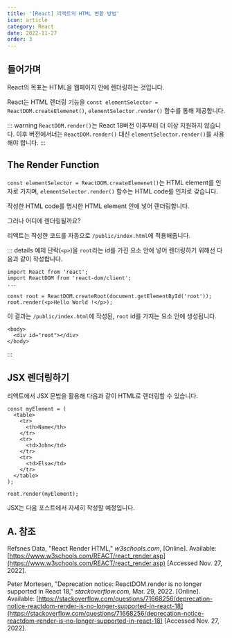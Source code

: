 ```yaml
---
title: '[React] 리액트의 HTML 변환 방법'
icon: article
category: React
date: 2022-11-27
order: 3
---
```


## 들어가며
React의 목표는 HTML을 웹페이지 안에 렌더링하는 것입니다.

React는 HTML 렌더링 기능을 `const elementSelector = ReactDOM.createElemenet()`, `elementSelector.render()` 함수를 통해 제공합니다.

::: warning <code>ReactDOM.render()</code>는 React 18버전 이후부터 더 이상 지원하지 않습니다.
이후 버전에서너는 `ReactDOM.render()` 대신 `elementSelector.render()`를 사용해야 합니다.
:::

## The Render Function
`const elementSelector = ReactDOM.createElemenet()`는 HTML element를 인자로 가지며, `elementSelector.render()` 함수는 HTML code를 인자로 갖습니다.

작성한 HTML code를 명시한 HTML element 안에 넣어 렌더링합니다.

그러나 어디에 렌더링될까요?

리액트는 작성한 코드를 자동으로 `/public/index.html`에 적용해줍니다.

::: details 예제
단락(`<p>`)을 `root`라는 id를 가진 요소 안에 넣어 렌더링하기 위해선 다음과 같이 작성합니다.

```js;no-line-numbers
import React from 'react';
import ReactDOM from 'react-dom/client';
...

const root = ReactDOM.createRoot(document.getElementById('root'));
root.render(<p>Hello World !</p>);
```

이 결과는 `/public/index.html`에 작성된, `root` id를 가지는 요소 안에 생성됩니다.

```html:no-line-numbers
<body>
  <div id="root"></div>
</body>
```
:::

## JSX 렌더링하기
리액트에서 JSX 문법을 활용해 다음과 같이 HTML로 렌더링할 수 있습니다.

```js:no-line-numbers
const myElement = (
  <table>
    <tr>
      <th>Name</th>
    </tr>
    <tr>
      <td>John</td>
    </tr>
    <tr>
      <td>Elsa</td>
    </tr>
  </table>
);

root.render(myElement);
```

JSX는 다음 포스트에서 자세히 작성할 예정입니다.

## A. 참조
Refsnes Data, "React Render HTML," *w3schools.com*, [Online]. Available: [https://www.w3schools.com/REACT/react_render.asp](https://www.w3schools.com/REACT/react_render.asp) [Accessed Nov. 27, 2022].

Peter Mortesen, "Deprecation notice: ReactDOM.render is no longer supported in React 18," *stackoverflow.com*, Mar. 29, 2022. [Online]. Available: [https://stackoverflow.com/questions/71668256/deprecation-notice-reactdom-render-is-no-longer-supported-in-react-18](https://stackoverflow.com/questions/71668256/deprecation-notice-reactdom-render-is-no-longer-supported-in-react-18) [Accessed Nov. 27, 2022].

<script setup lang="ts">
import DetailsOpen from "@DetailsOpen";
</script>

<DetailsOpen/>
